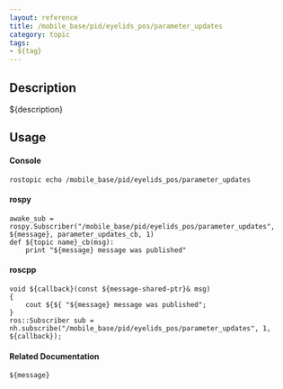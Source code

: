 ```yaml
---
layout: reference
title: /mobile_base/pid/eyelids_pos/parameter_updates
category: topic
tags: 
- ${tag}
---
```


## Description
${description}

## Usage
#### Console
```
rostopic echo /mobile_base/pid/eyelids_pos/parameter_updates
```

#### rospy
```
awake_sub = rospy.Subscriber("/mobile_base/pid/eyelids_pos/parameter_updates", ${message}, parameter_updates_cb, 1)
def ${topic name}_cb(msg):
    print "${message} message was published"
```

#### roscpp
```
void ${callback}(const ${message-shared-ptr}& msg)
{
    cout ${${ "${message} message was published";
}
ros::Subscriber sub = nh.subscribe("/mobile_base/pid/eyelids_pos/parameter_updates", 1, ${callback});
```

#### Related Documentation
``${message}``  